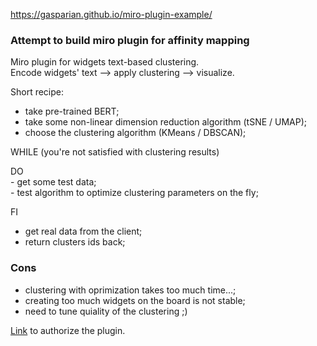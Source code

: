https://gasparian.github.io/miro-plugin-example/  

### Attempt to build miro plugin for affinity mapping   

Miro plugin for widgets text-based clustering.  
Encode widgets' text --> apply clustering --> visualize.  

Short recipe:  
 - take pre-trained BERT;  
 - take some non-linear dimension reduction algorithm (tSNE / UMAP);  
 - choose the clustering algorithm (KMeans / DBSCAN);  

 WHILE (you're not satisfied with clustering results)  

 DO  
    - get some test data;  
    - test algorithm to optimize clustering parameters on the fly;  

 FI  

 - get real data from the client;  
 - return clusters ids back;  

### Cons  
 - clustering with oprimization takes too much time...;  
 - creating too much widgets on the board is not stable;  
 - need to tune quiality of the clustering ;)  

[Link](https://miro.com/oauth/authorize/?response_type=token&client_id=3074457349195679315&redirect_uri=https://miro.com/app/dashboard/) to authorize the plugin.  
